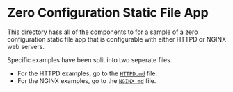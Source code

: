 # Zero Configuration Static File App
This directory hass all of the components to for a sample of a zero
configuration static file app that is configurable with either HTTPD or NGINX
web servers.

Specific examples have been split into two seperate files.
- For the HTTPD examples, go to the [`HTTPD.md`](HTTPD.md) file.
- For the NGINX examples, go to the [`NGINX.md`](NGINX.md) file.
